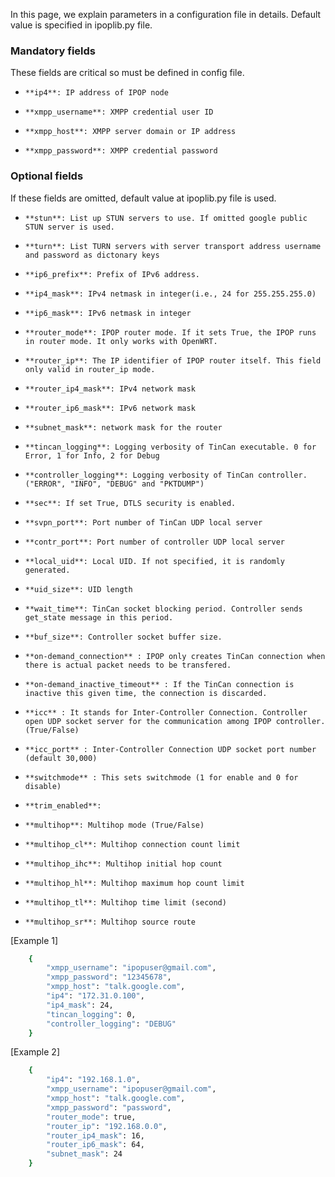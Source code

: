 In this page, we explain parameters in a configuration file in details. Default value is specified in ipoplib.py file. 

### Mandatory fields

These fields are critical so must be defined in config file. 

*     **ip4**: IP address of IPOP node
*     **xmpp_username**: XMPP credential user ID
*     **xmpp_host**: XMPP server domain or IP address
*     **xmpp_password**: XMPP credential password 


### Optional fields

If these fields are omitted, default value at ipoplib.py file is used. 

*     **stun**: List up STUN servers to use. If omitted google public STUN server is used.  
*     **turn**: List TURN servers with server transport address username and password as dictonary keys
*     **ip6_prefix**: Prefix of IPv6 address. 
*     **ip4_mask**: IPv4 netmask in integer(i.e., 24 for 255.255.255.0)
*     **ip6_mask**: IPv6 netmask in integer
*     **router_mode**: IPOP router mode. If it sets True, the IPOP runs in router mode. It only works with OpenWRT.
*     **router_ip**: The IP identifier of IPOP router itself. This field only valid in router_ip mode.  
*     **router_ip4_mask**: IPv4 network mask
*     **router_ip6_mask**: IPv6 network mask
*     **subnet_mask**: network mask for the router
*     **tincan_logging**: Logging verbosity of TinCan executable. 0 for Error, 1 for Info, 2 for Debug
*     **controller_logging**: Logging verbosity of TinCan controller. ("ERROR", "INFO", "DEBUG" and "PKTDUMP")
*     **sec**: If set True, DTLS security is enabled.
*     **svpn_port**: Port number of TinCan UDP local server
*     **contr_port**: Port number of controller UDP local server
*     **local_uid**: Local UID. If not specified, it is randomly generated. 
*     **uid_size**: UID length
*     **wait_time**: TinCan socket blocking period. Controller sends get_state message in this period.
*     **buf_size**: Controller socket buffer size.  
*     **on-demand_connection** : IPOP only creates TinCan connection when there is actual packet needs to be transfered. 
*     **on-demand_inactive_timeout** : If the TinCan connection is inactive this given time, the connection is discarded. 
*     **icc** : It stands for Inter-Controller Connection. Controller open UDP socket server for the communication among IPOP controller. (True/False)
*     **icc_port** : Inter-Controller Connection UDP socket port number (default 30,000)
*     **switchmode** : This sets switchmode (1 for enable and 0 for disable)
*     **trim_enabled**: 
*     **multihop**: Multihop mode (True/False)
*     **multihop_cl**: Multihop connection count limit
*     **multihop_ihc**: Multihop initial hop count
*     **multihop_hl**: Multihop maximum hop count limit
*     **multihop_tl**: Multihop time limit (second)
*     **multihop_sr**: Multihop source route



[Example 1]
```bash
    {
        "xmpp_username": "ipopuser@gmail.com",
        "xmpp_password": "12345678",
        "xmpp_host": "talk.google.com",
        "ip4": "172.31.0.100",
        "ip4_mask": 24,
        "tincan_logging": 0,
        "controller_logging": "DEBUG"
    }
```


[Example 2]
```bash
    {
        "ip4": "192.168.1.0",
        "xmpp_username": "ipopuser@gmail.com",
        "xmpp_host": "talk.google.com",
        "xmpp_password": "password",
        "router_mode": true,
        "router_ip": "192.168.0.0",
        "router_ip4_mask": 16,
        "router_ip6_mask": 64,
        "subnet_mask": 24
    }
```